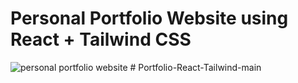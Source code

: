 # Personal Portfolio Website using React + Tailwind CSS


![personal portfolio website](https://github.com/user-attachments/assets/7751f7e8-76f1-4010-892c-525844d989cf)
#   P o r t f o l i o - R e a c t - T a i l w i n d - m a i n  
 
